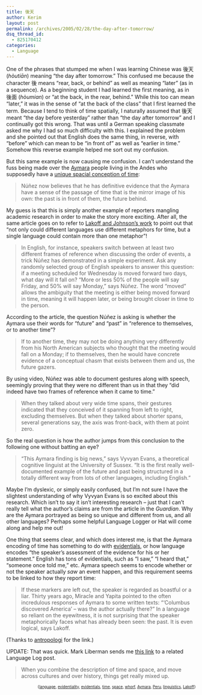 ```yaml
---
title: 後天
author: Kerim
layout: post
permalink: /archives/2005/02/28/the-day-after-tomorrow/
dsq_thread_id:
  - 825170412
categories:
  - Language
---
```

One of the phrases that stumped me when I was learning Chinese was 後天 (*hòutiān*) meaning &#8220;the day after tomorrow.&#8221; This confused me because the character 後 means &#8220;rear, back, or behind&#8221; as well as meaning &#8220;later&#8221; (as in a sequence). As a beginning student I had learned the first meaning, as in 後面 (*hòumian*) or &#8220;at the back, in the rear, behind.&#8221; While this too can mean &#8220;later,&#8221; it was in the sense of &#8220;at the back of the class&#8221; that I first learned the term. Because I tend to think of time spatially, I naturally assumed that 後天 meant &#8220;the day before yesterday&#8221; rather than &#8220;the day after tomorrow&#8221; and I continually got this wrong. That was until a German speaking classmate asked me why I had so much difficulty with this. I explained the problem and she pointed out that English does the same thing, in reverse, with &#8220;before&#8221; which can mean to be &#8220;in front of&#8221; as well as &#8220;earlier in time.&#8221; Somehow this reverse example helped me sort out my confusion.

But this same example is now causing me confusion. I can&#8217;t understand the fuss being made over the <a href="http://www.aymara.org/histo_eng.php" onclick="_gaq.push(['_trackEvent', 'outbound-article', 'http://www.aymara.org/histo_eng.php', 'Aymara']);" >Aymara</a> people living in the Andes who supposedly have a <a href="http://www.guardian.co.uk/life/feature/story/0,13026,1423455,00.html" onclick="_gaq.push(['_trackEvent', 'outbound-article', 'http://www.guardian.co.uk/life/feature/story/0,13026,1423455,00.html', 'unique spacial conception of time']);" >unique spacial conception of time</a>:

> Núñez now believes that he has definitive evidence that the Aymara have a sense of the passage of time that is the mirror image of his own: the past is in front of them, the future behind.

My guess is that this is simply another example of reporters mangling academic research in order to make the story more exciting. After all, the same article goes on to refer to <a href="http://www.addall.com/New/BestSeller.cgi?isbn=0226468011&#038;dispCurr=USD" onclick="_gaq.push(['_trackEvent', 'outbound-article', 'http://www.addall.com/New/BestSeller.cgi?isbn=0226468011&dispCurr=USD', 'Lakoff and Johnson&#8217;s work']);" >Lakoff and Johnson&#8217;s work</a> to point out that &#8220;not only could different languages use different metaphors for time, but a single language could contain more than one metaphor&#8221;!

> In English, for instance, speakers switch between at least two different frames of reference when discussing the order of events, a trick Núñez has demonstrated in a simple experiment. Ask any randomly selected group of English speakers to answer this question: if a meeting scheduled for Wednesday is moved forward two days, what day will it fall on? &#8220;More or less 50% of the people will say Friday, and 50% will say Monday,&#8221; says Núñez. The word &#8220;moved&#8221; allows the ambiguity that the meeting is either being moved forward in time, meaning it will happen later, or being brought closer in time to the person.

According to the article, the question Núñez is asking is whether the Aymara use their words for &#8220;future&#8221; and &#8220;past&#8221; in &#8220;reference to themselves, or to another time&#8221;?

> If to another time, they may not be doing anything very differently from his North American subjects who thought that the meeting would fall on a Monday; if to themselves, then he would have concrete evidence of a conceptual chasm that exists between them and us, the future gazers.

By using video, Núñez was able to document gestures along with speech, seemingly proving that they were no different than us in that they &#8220;did indeed have two frames of reference when it came to time.&#8221;

> When they talked about very wide time spans, their gestures indicated that they conceived of it spanning from left to right, excluding themselves. But when they talked about shorter spans, several generations say, the axis was front-back, with them at point zero.

So the real question is how the author jumps from this conclusion to the following one without batting an eye?

> &#8220;This Aymara finding is big news,&#8221; says Vyvyan Evans, a theoretical cognitive linguist at the University of Sussex. &#8220;It is the first really well-documented example of the future and past being structured in a totally different way from lots of other languages, including English.&#8221;

Maybe I&#8217;m dyslexic, or simply easily confused, but I&#8217;m not sure I have the slightest understanding of why Vyvyan Evans is so excited about this research. Which isn&#8217;t to say it isn&#8217;t interesting research &#8211; just that I can&#8217;t really tell what the author&#8217;s claims are from the article in the *Guardian*. Why are the Aymara portrayed as being so unique and different from us, and all other languages? Perhaps some helpful Language Logger or Hat will come along and help me out!

One thing that seems clear, and which does interest me, is that the Aymara encoding of time has something to do with <a href="http://www.sil.org/linguistics/GlossaryOfLinguisticTerms/WhatIsEvidentiality.htm" onclick="_gaq.push(['_trackEvent', 'outbound-article', 'http://www.sil.org/linguistics/GlossaryOfLinguisticTerms/WhatIsEvidentiality.htm', 'evidentials']);" >evidentials</a>, or how language encodes &#8220;the speaker&#8217;s assessment of the evidence for his or her statement.&#8221; English has tons of evidentials, such as &#8220;I saw,&#8221; &#8220;I heard that,&#8221; &#8220;someone once told me,&#8221; etc. Aymara speech seems to encode whether or not the speaker actually *saw* an event happen, and this requirement seems to be linked to how they report time:

> If these markers are left out, the speaker is regarded as boastful or a liar. Thirty years ago, Miracle and Yapita pointed to the often incredulous responses of Aymara to some written texts: &#8220;&#8216;Columbus discovered America&#8217; &#8211; was the author actually there?&#8221; In a language so reliant on the eyewitness, it is not surprising that the speaker metaphorically faces what has already been seen: the past. It is even logical, says Lakoff.

(Thanks to <a href="http://www.antropologi.info/anthropology/index.php?id=42224d4f68f45" onclick="_gaq.push(['_trackEvent', 'outbound-article', 'http://www.antropologi.info/anthropology/index.php?id=42224d4f68f45', 'antropologi']);" >antropologi</a> for the link.)

UPDATE: That was quick. Mark Liberman sends me <a href="http://itre.cis.upenn.edu/~myl/languagelog/archives/001563.html" onclick="_gaq.push(['_trackEvent', 'outbound-article', 'http://itre.cis.upenn.edu/~myl/languagelog/archives/001563.html', 'this link']);" >this link</a> to a related Language Log post.

> When you combine the description of time and space, and move across cultures and over history, things get really mixed up.

<div style="text-align:right;">
  <span style="font-size:x-small;">{<a href="http://technorati.com/tag/language" onclick="_gaq.push(['_trackEvent', 'outbound-article', 'http://technorati.com/tag/language', 'language']);"  rel="tag">language</a>, <a href="http://technorati.com/tag/evidentiality" onclick="_gaq.push(['_trackEvent', 'outbound-article', 'http://technorati.com/tag/evidentiality', 'evidentiality']);"  rel="tag">evidentiality</a>, <a href="http://technorati.com/tag/evidentials" onclick="_gaq.push(['_trackEvent', 'outbound-article', 'http://technorati.com/tag/evidentials', 'evidentials']);"  rel="tag">evidentials</a>, <a href="http://technorati.com/tag/time" onclick="_gaq.push(['_trackEvent', 'outbound-article', 'http://technorati.com/tag/time', 'time']);"  rel="tag">time</a>, <a href="http://technorati.com/tag/space" onclick="_gaq.push(['_trackEvent', 'outbound-article', 'http://technorati.com/tag/space', 'space']);"  rel="tag">space</a>, <a href="http://technorati.com/tag/whorf" onclick="_gaq.push(['_trackEvent', 'outbound-article', 'http://technorati.com/tag/whorf', 'whorf']);"  rel="tag">whorf</a>, <a href="http://technorati.com/tag/Aymara" onclick="_gaq.push(['_trackEvent', 'outbound-article', 'http://technorati.com/tag/Aymara', 'Aymara']);"  rel="tag">Aymara</a>, <a href="http://technorati.com/tag/Peru" onclick="_gaq.push(['_trackEvent', 'outbound-article', 'http://technorati.com/tag/Peru', 'Peru']);"  rel="tag">Peru</a>, <a href="http://technorati.com/tag/linguistics" onclick="_gaq.push(['_trackEvent', 'outbound-article', 'http://technorati.com/tag/linguistics', 'linguistics']);"  rel="tag">linguistics</a>, <a href="http://technorati.com/tag/Lakoff" onclick="_gaq.push(['_trackEvent', 'outbound-article', 'http://technorati.com/tag/Lakoff', 'Lakoff']);"  rel="tag">Lakoff</a>}</span>


